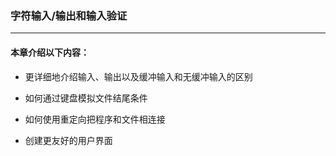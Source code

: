 ### 字符输入/输出和输入验证
----

#### 本章介绍以下内容：

* 更详细地介绍输入、输出以及缓冲输入和无缓冲输入的区别

* 如何通过键盘模拟文件结尾条件

* 如何使用重定向把程序和文件相连接

* 创建更友好的用户界面

